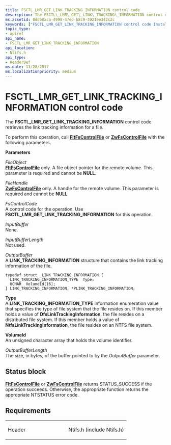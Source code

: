 ```yaml
---
title: FSCTL_LMR_GET_LINK_TRACKING_INFORMATION control code
description: The FSCTL\_LMR\_GET\_LINK\_TRACKING\_INFORMATION control code retrieves the link tracking information for a file.
ms.assetid: 8ddb8aca-4998-47ed-b8c9-39219e342c2c
keywords: ["FSCTL_LMR_GET_LINK_TRACKING_INFORMATION control code Installable File System Drivers"]
topic_type:
- apiref
api_name:
- FSCTL_LMR_GET_LINK_TRACKING_INFORMATION
api_location:
- Ntifs.h
api_type:
- HeaderDef
ms.date: 11/28/2017
ms.localizationpriority: medium
---
```


# FSCTL\_LMR\_GET\_LINK\_TRACKING\_INFORMATION control code


The **FSCTL\_LMR\_GET\_LINK\_TRACKING\_INFORMATION** control code retrieves the link tracking information for a file.

To perform this operation, call [**FltFsControlFile**](https://docs.microsoft.com/windows-hardware/drivers/ddi/fltkernel/nf-fltkernel-fltfscontrolfile) or [**ZwFsControlFile**](https://msdn.microsoft.com/library/windows/hardware/ff566462) with the following parameters.

**Parameters**

<a href="" id="fileobject"></a>*FileObject*  
[**FltFsControlFile**](https://docs.microsoft.com/windows-hardware/drivers/ddi/fltkernel/nf-fltkernel-fltfscontrolfile) only. A file object pointer for the remote volume. This parameter is required and cannot be **NULL**.

<a href="" id="filehandle"></a>*FileHandle*  
[**ZwFsControlFile**](https://msdn.microsoft.com/library/windows/hardware/ff566462) only. A handle for the remote volume. This parameter is required and cannot be **NULL**.

<a href="" id="fscontrolcode"></a>*FsControlCode*  
A control code for the operation. Use **FSCTL\_LMR\_GET\_LINK\_TRACKING\_INFORMATION** for this operation.

<a href="" id="inputbuffer"></a>*InputBuffer*  
None.

<a href="" id="inputbufferlength"></a>*InputBufferLength*  
Not used.

<a href="" id="outputbuffer"></a>*OutputBuffer*  
A **LINK\_TRACKING\_INFORMATION** structure that contains the link tracking information of the file.

``` syntax
typedef struct _LINK_TRACKING_INFORMATION {
  LINK_TRACKING_INFORMATION_TYPE  Type;
  UCHAR  VolumeId[16];
} LINK_TRACKING_INFORMATION, *PLINK_TRACKING_INFORMATION;
```

<a href="" id="type"></a>**Type**  
A **LINK\_TRACKING\_INFORMATION\_TYPE** information enumeration value that specifies the type of file system that the file resides on. If this member holds a value of **DfsLinkTrackingInformation**, the file resides on a distributed file system. If this member holds a value of **NtfsLinkTrackingInformation**, the file resides on an NTFS file system.

<a href="" id="volumeid"></a>**VolumeId**  
An unsigned character array that holds the volume identifier.

<a href="" id="outputbufferlength"></a>*OutputBufferLength*  
The size, in bytes, of the buffer pointed to by the *OutputBuffer* parameter.

Status block
------------

[**FltFsControlFile**](https://docs.microsoft.com/windows-hardware/drivers/ddi/fltkernel/nf-fltkernel-fltfscontrolfile) or [**ZwFsControlFile**](https://msdn.microsoft.com/library/windows/hardware/ff566462) returns STATUS\_SUCCESS if the operation succeeds. Otherwise, the appropriate function returns the appropriate NTSTATUS error code.

Requirements
------------

<table>
<colgroup>
<col width="50%" />
<col width="50%" />
</colgroup>
<tbody>
<tr class="odd">
<td align="left"><p>Header</p></td>
<td align="left">Ntifs.h (include Ntifs.h)</td>
</tr>
</tbody>
</table>

 

 





